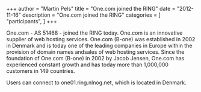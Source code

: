 +++
author = "Martin Pels"
title = "One.com joined the RING"
date = "2012-11-16"
description = "One.com joined the RING"
categories = [
    "participants",
]
+++

One.com - AS 51468 - joined the RING today. One.com is an innovative supplier of web hosting services. One.com (B-one) was established in 2002 in Denmark and is today one of the leading companies in Europe within the provision of domain names andsales of web hosting services. Since the foundation of One.com (B-one) in 2002 by Jacob Jensen, One.com has experienced constant growth and has today more than 1,000,000 customers in 149 countries.

Users can connect to one01.ring.nlnog.net, which is located in Denmark.


